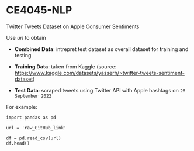 # CE4045-NLP
Twitter Tweets Dataset on Apple Consumer Sentiments

Use *url* to obtain

* **Combined Data**: intrepret test dataset as overall dataset for training and testing

* **Training Data**: taken from Kaggle (source: https://www.kaggle.com/datasets/yasserh/>twitter-tweets-sentiment-dataset)

* **Test Data**: scraped tweets using Twitter API with Apple hashtags on ```26 September 2022```

For example:

```
import pandas as pd

url = 'raw_GitHub_link'

df = pd.read_csv(url)
df.head()
```
